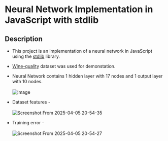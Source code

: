 # Neural Network Implementation in JavaScript with stdlib

## Description
- This project is an implementation of a neural network in JavaScript using the [stdlib](https://github.com/stdlib-js/stdlib) library. 

- [Wine-quality](https://www.kaggle.com/datasets/uciml/red-wine-quality-cortez-et-al-2009) dataset was used for demonstation.

- Neural Network contains 1 hidden layer with 17 nodes and 1 output layer with 10 nodes. <br><br>
![image](https://github.com/user-attachments/assets/ad72abf1-6eab-4d66-9b9a-48fe03c249d1)

- Dataset features - <br><br>
![Screenshot From 2025-04-05 20-54-35](https://github.com/user-attachments/assets/17a2fbaa-b2e8-47b8-958c-de5c5c73ce74)

- Training error - <br><br>
![Screenshot From 2025-04-05 20-54-27](https://github.com/user-attachments/assets/a8bd529c-3913-4445-884f-1ee733883d44)


